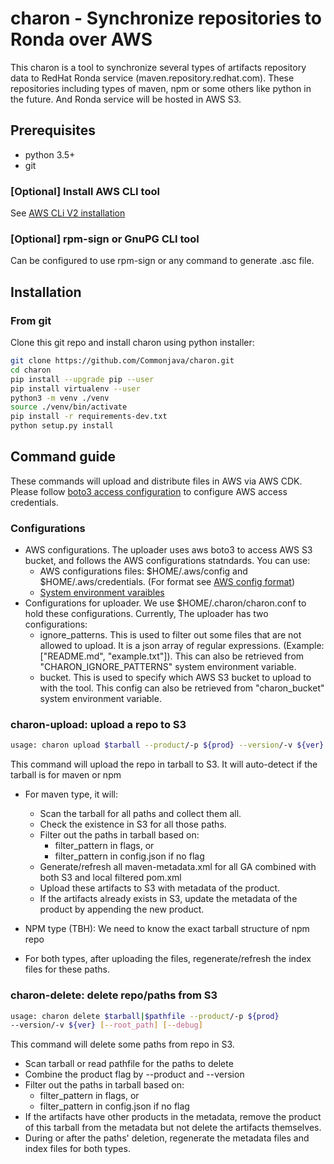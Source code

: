 # charon - Synchronize repositories to Ronda over AWS

This charon is a tool to synchronize several types of artifacts
repository data to RedHat Ronda service (maven.repository.redhat.com). These
repositories including types of maven, npm or some others like python in the
future. And Ronda service will be hosted in AWS S3.

## Prerequisites

* python 3.5+
* git

### [Optional] Install AWS CLI tool

See [AWS CLi V2 installation](https://docs.aws.amazon.com/cli/latest/userguide/install-cliv2-linux.html#cliv2-linux-install)

### [Optional] rpm-sign or GnuPG CLI tool

Can be configured to use rpm-sign or any command to generate .asc file.

## Installation

### From git

Clone this git repo and install charon using python installer:

```bash
git clone https://github.com/Commonjava/charon.git
cd charon
pip install --upgrade pip --user
pip install virtualenv --user
python3 -m venv ./venv
source ./venv/bin/activate
pip install -r requirements-dev.txt
python setup.py install 
```

## Command guide

These commands will upload and distribute files in AWS via AWS CDK. Please
follow [boto3 access configuration](https://boto3.amazonaws.com/v1/documentation/api/latest/guide/configuration.html)
to configure AWS access credentials.

### Configurations

* AWS configurations. The uploader uses aws boto3 to access AWS S3 bucket, and follows the AWS configurations statndards. You can use:
  * AWS configurations files: $HOME/.aws/config and $HOME/.aws/credentials. (For format see [AWS config format](https://docs.aws.amazon.com/sdkref/latest/guide/file-format.html))
  * [System environment varaibles](https://docs.aws.amazon.com/cli/latest/userguide/cli-configure-envvars.html)
* Configurations for uploader. We use $HOME/.charon/charon.conf to hold these configurations. Currently, The uploader has two configurations:
  * ignore_patterns. This is used to filter out some files that are not allowed to upload. It is a json array of regular expressions. (Example: ["README.md", "example.txt"]). This can also be retrieved from "CHARON_IGNORE_PATTERNS" system environment variable.
  * bucket. This is used to specify which AWS S3 bucket to upload to with the tool. This config can also be retrieved from "charon_bucket" system environment variable.

### charon-upload: upload a repo to S3

```bash
usage: charon upload $tarball --product/-p ${prod} --version/-v ${ver} [--root_path] [--ignore_patterns] [--debug] [--contain_signature] [--key]
```

This command will upload the repo in tarball to S3.
It will auto-detect if the tarball is for maven or npm

* For maven type, it will:
  * Scan the tarball for all paths and collect them all.
  * Check the existence in S3 for all those paths.
  * Filter out the paths in tarball based on:
    * filter_pattern in flags, or
    * filter_pattern in config.json if no flag
  * Generate/refresh all maven-metadata.xml for all GA combined
    with both S3 and local filtered pom.xml
  * Upload these artifacts to S3 with metadata of the product.
  * If the artifacts already exists in S3, update the metadata
    of the product by appending the new product.

* NPM type (TBH): We need to know the exact tarball structure
  of npm repo

* For both types, after uploading the files, regenerate/refresh
  the index files for these paths.

### charon-delete: delete repo/paths from S3

```bash
usage: charon delete $tarball|$pathfile --product/-p ${prod}
--version/-v ${ver} [--root_path] [--debug]
```

This command will delete some paths from repo in S3.

* Scan tarball or read pathfile for the paths to delete
* Combine the product flag by --product and --version
* Filter out the paths in tarball based on:
  * filter_pattern in flags, or
  * filter_pattern in config.json if no flag
* If the artifacts have other products in the metadata,
  remove the product of this tarball from the metadata
  but not delete the artifacts themselves.
* During or after the paths' deletion, regenerate the
  metadata files and index files for both types.
